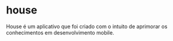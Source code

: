 # house

House é um aplicativo que foi criado com o intuito de aprimorar os conhecimentos em desenvolvimento mobile. 
